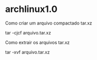 # archlinux1.0

Como criar um arquivo compactado tar.xz

tar -cjcf arquivo.tar.xz

Como extrair os arquivos tar.xz

tar -xvf arquivo.tar.xz

